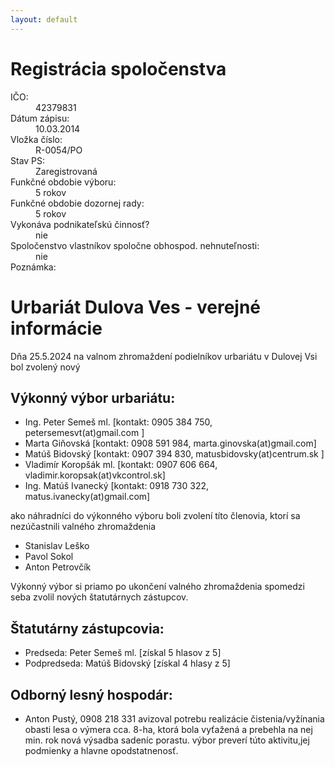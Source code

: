 ```yaml
---
layout: default
---
```


# Registrácia spoločenstva
<dl>
<dt>IČO:</dt><dd> 42379831</dd>
<dt>Dátum zápisu:</dt><dd> 10.03.2014</dd>
<dt>Vložka číslo:</dt><dd> R-0054/PO</dd>
<dt>Stav PS:</dt><dd> Zaregistrovaná</dd>
<dt>Funkčné obdobie výboru:</dt><dd> 5 rokov</dd>
<dt>Funkčné obdobie dozornej rady:</dt><dd> 5 rokov</dd>
<dt>Vykonáva podnikateľskú činnosť?</dt><dd> nie</dd>
<dt>Spoločenstvo vlastníkov spoločne obhospod. nehnuteľnosti:</dt><dd>nie</dd>
<dt>Poznámka:</dt>
</dl>

# Urbariát Dulova Ves - verejné informácie
 Dňa 25.5.2024 na valnom zhromaždení podielníkov urbariátu v Dulovej Vsi bol zvolený nový 

## Výkonný výbor urbariátu:
- Ing. Peter Semeš ml. [kontakt: 0905 384 750, petersemesvt(at)gmail.com ]
- Marta Giňovská [kontakt: 0908 591 984, marta.ginovska(at)gmail.com]
- Matúš Bidovský [kontakt: 0907 394 830, matusbidovsky(at)centrum.sk ]
- Vladimír Koropšák ml. [kontakt: 0907 606 664, vladimir.koropsak(at)vkcontrol.sk]
- Ing. Matúš Ivanecký [kontakt: 0918 730 322, matus.ivanecky(at)gmail.com]

 ako náhradníci do výkonného výboru boli zvolení títo členovia, ktorí sa nezúčastnili valného zhromaždenia
- Stanislav Leško
- Pavol Sokol
- Anton Petrovčík

Výkonný výbor si priamo po ukončení valného zhromaždenia spomedzi seba zvolil nových štatutárnych zástupcov.

## Štatutárny zástupcovia:
- Predseda: Peter Semeš ml. [získal 5 hlasov z 5]
- Podpredseda: Matúš Bidovský [získal 4 hlasy z 5]

 
## Odborný lesný hospodár: 
- Anton Pustý, 0908 218 331 avizoval potrebu realizácie čistenia/vyžínania obasti lesa o výmera cca. 8-ha, ktorá bola vyťažená a prebehla na nej min. rok nová výsadba sadeníc porastu. výbor preverí túto aktivitu,jej podmienky a hlavne opodstatnenosť.
